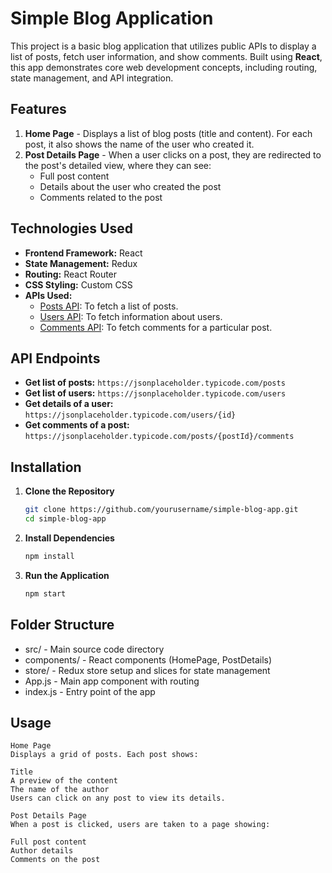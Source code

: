 # Simple Blog Application

This project is a basic blog application that utilizes public APIs to display a list of posts, fetch user information, and show comments. Built using **React**, this app demonstrates core web development concepts, including routing, state management, and API integration.

## Features

1. **Home Page** - Displays a list of blog posts (title and content). For each post, it also shows the name of the user who created it.
2. **Post Details Page** - When a user clicks on a post, they are redirected to the post's detailed view, where they can see:
   - Full post content
   - Details about the user who created the post
   - Comments related to the post

## Technologies Used

- **Frontend Framework:** React
- **State Management:** Redux
- **Routing:** React Router
- **CSS Styling:** Custom CSS
- **APIs Used:**
  - [Posts API](https://jsonplaceholder.typicode.com/posts): To fetch a list of posts.
  - [Users API](https://jsonplaceholder.typicode.com/users): To fetch information about users.
  - [Comments API](https://jsonplaceholder.typicode.com/posts/1/comments): To fetch comments for a particular post.

## API Endpoints

- **Get list of posts:** `https://jsonplaceholder.typicode.com/posts`
- **Get list of users:** `https://jsonplaceholder.typicode.com/users`
- **Get details of a user:** `https://jsonplaceholder.typicode.com/users/{id}`
- **Get comments of a post:** `https://jsonplaceholder.typicode.com/posts/{postId}/comments`

## Installation

1. **Clone the Repository**
   ```bash
   git clone https://github.com/yourusername/simple-blog-app.git
   cd simple-blog-app
2. **Install Dependencies**
   ```bash 
   npm install
4. **Run the Application**
    ```bash 
   npm start

## Folder Structure
  - src/ - Main source code directory
  - components/ - React components (HomePage, PostDetails)
  - store/ - Redux store setup and slices for state management
  - App.js - Main app component with routing
  - index.js - Entry point of the app

## Usage
    Home Page
    Displays a grid of posts. Each post shows:
    
    Title
    A preview of the content
    The name of the author
    Users can click on any post to view its details.
    
    Post Details Page
    When a post is clicked, users are taken to a page showing:
    
    Full post content
    Author details
    Comments on the post
